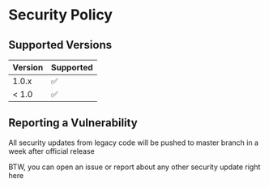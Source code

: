 # Security Policy

## Supported Versions

| Version | Supported          |
| ------- | ------------------ |
| 1.0.x   | :white_check_mark: |
| < 1.0   | :white_check_mark: |

## Reporting a Vulnerability

All security updates from legacy code will be pushed to master branch in a week after official release

BTW, you can open an issue or report about any other security update right here

